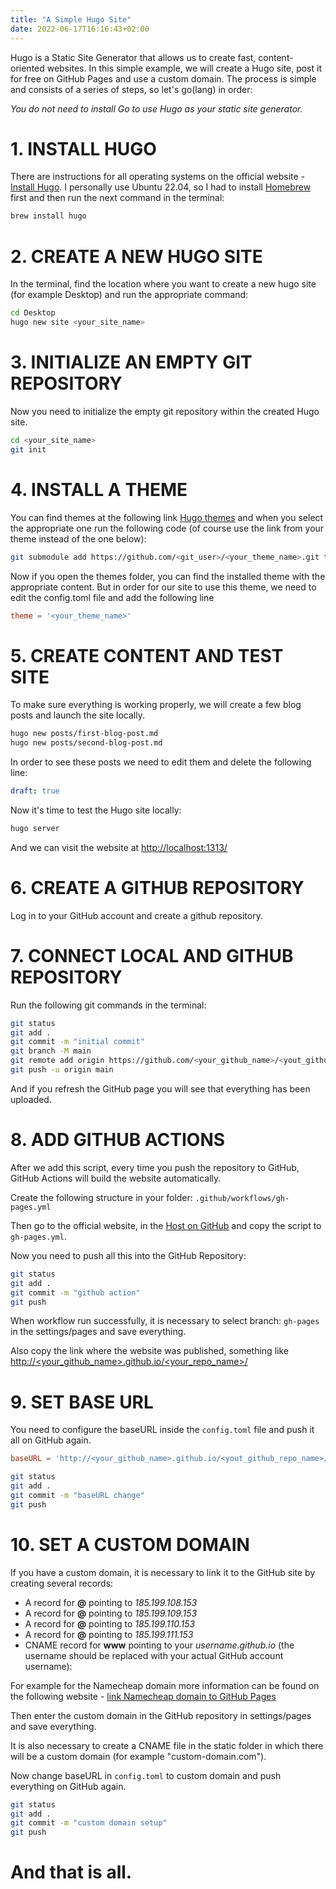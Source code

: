 ```yaml
---
title: "A Simple Hugo Site"
date: 2022-06-17T16:16:43+02:00
---
```


Hugo is a Static Site Generator that allows us to create fast, content-oriented websites. In this simple example, we will create a Hugo site, post it for free on GitHub Pages and use a custom domain. The process is simple and consists of a series of steps, so let's go(lang) in order:

*You do not need to install Go to use Hugo as your static site generator.*

# 1. INSTALL HUGO

There are instructions for all operating systems on the official website - [Install Hugo](https://gohugo.io/getting-started/installing/#:~:text=Install%20Hugo%20on%20macOS%2C%20Windows,with%20support%20for%20multiple%20platforms.). I personally use Ubuntu 22.04, so I had to install [Homebrew](https://brew.sh/) first and then run the next command in the terminal:

```bash
brew install hugo
```

# 2. CREATE A NEW HUGO SITE

In the terminal, find the location where you want to create a new hugo site (for example Desktop) and run the appropriate command:

```bash
cd Desktop
hugo new site <your_site_name>
```
# 3. INITIALIZE AN EMPTY GIT REPOSITORY

Now you need to initialize the empty git repository within the created Hugo site.

```bash
cd <your_site_name>
git init
```

# 4. INSTALL A THEME

You can find themes at the following link [Hugo themes](https://themes.gohugo.io/) and when you select the appropriate one run the following code (of course use the link from your theme instead of the one below):

```bash
git submodule add https://github.com/<git_user>/<your_theme_name>.git themes/ananke
```

Now if you open the themes folder, you can find the installed theme with the appropriate content. But in order for our site to use this theme, we need to edit the config.toml file and add the following line 

```toml
theme = '<your_theme_name>'
```

# 5. CREATE CONTENT AND TEST SITE

To make sure everything is working properly, we will create a few blog posts and launch the site locally.

```bash
hugo new posts/first-blog-post.md
hugo new posts/second-blog-post.md
```

In order to see these posts we need to edit them and delete the following line: 

```yml	
draft: true
```

Now it's time to test the Hugo site locally:

```bash	
hugo server
```

And we can visit the website at [http://localhost:1313/]()

# 6. CREATE A GITHUB REPOSITORY

Log in to your GitHub account and create a github repository.

# 7. CONNECT LOCAL AND GITHUB REPOSITORY

Run the following git commands in the terminal:

```bash
git status
git add .
git commit -m "initial commit"
git branch -M main
git remote add origin https://github.com/<your_github_name>/<yout_github_repo_name>.git/
git push -u origin main
```

And if you refresh the GitHub page you will see that everything has been uploaded.

# 8. ADD GITHUB ACTIONS

After we add this script, every time you push the repository to GitHub, GitHub Actions will build the website automatically.

Create the following structure in your folder: `.github/workflows/gh-pages.yml`

Then go to the official website, in the [Host on GitHub](https://gohugo.io/hosting-and-deployment/hosting-on-github/) and copy the script to `gh-pages.yml`.

Now you need to push all this into the GitHub Repository:

```bash
git status
git add .
git commit -m "github action"
git push
```

When workflow run successfully, it is necessary to select branch: `gh-pages` in the settings/pages and save everything.

Also copy the link where the website was published, something like [http://<your_github_name>.github.io/<your_repo_name>/]()

# 9. SET BASE URL

You need to configure the baseURL inside the `config.toml` file and push it all on GitHub again.

```toml
baseURL = 'http://<your_github_name>.github.io/<yout_github_repo_name>/'
```

```bash
git status 
git add .
git commit -m "baseURL change"
git push
```

# 10. SET A CUSTOM DOMAIN

If you have a custom domain, it is necessary to link it to the GitHub site by creating several records:

- A record for **@** pointing to _185.199.108.153_  
- A record for **@** pointing to _185.199.109.153_  
- A record for **@** pointing to _185.199.110.153_  
- A record for **@** pointing to _185.199.111.153_  
- CNAME record for **www** pointing to your _username.github.io_ (the username should be replaced with your actual GitHub account username):

For example for the Namecheap domain more information can be found on the following website - [link Namecheap domain to GitHub Pages](https://www.namecheap.com/support/knowledgebase/article.aspx/9645/2208/how-do-i-link-my-domain-to-github-pages/)

Then enter the custom domain in the GitHub repository in settings/pages and save everything.

It is also necessary to create a CNAME file in the static folder in which there will be a custom domain (for example "custom-domain.com").

Now change baseURL in `config.toml` to custom domain and push everything on GitHub again.

```bash
git status
git add .
git commit -m "custom domain setup"
git push
```

# And that is all.